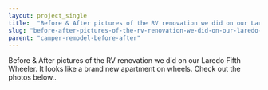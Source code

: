 ```yaml
---
layout: project_single
title:  "Before & After pictures of the RV renovation we did on our Laredo Fifth Wheeler. It looks like a brand new apartment on wheels. Check out the photos below.."
slug: "before-after-pictures-of-the-rv-renovation-we-did-on-our-laredo-fifth-wheeler-it"
parent: "camper-remodel-before-after"
---
```

Before & After pictures of the RV renovation we did on our Laredo Fifth Wheeler. It looks like a brand new apartment on wheels. Check out the photos below..